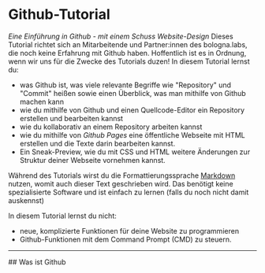 # Github-Tutorial
*Eine Einführung in Github - mit einem Schuss Website-Design*
Dieses Tutorial richtet sich an Mitarbeitende und Partner:innen des bologna.labs, die noch keine Erfahrung mit Github haben. Hoffentlich ist es in Ordnung, wenn wir uns für die Zwecke des Tutorials duzen!
In diesem Tutorial lernst du:
* was Github ist, was viele relevante Begriffe wie "Repository" und "Commit" heißen sowie einen Überblick, was man mithilfe von Github machen kann
* wie du mithilfe von Github und einen Quellcode-Editor ein Repository erstellen und bearbeiten kannst
* wie du kollaborativ an einem Repository arbeiten kannst
* wie du mithilfe von *Github Pages* eine öffentliche Webseite mit HTML erstellen und die Texte darin bearbeiten kannst.
* Ein Sneak-Preview, wie du mit CSS und HTML weitere Änderungen zur Struktur deiner Webseite vornehmen kannst.

Während des Tutorials wirst du die Formattierungssprache [Markdown](https://docs.github.com/en/get-started/writing-on-github/getting-started-with-writing-and-formatting-on-github/basic-writing-and-formatting-syntax) nutzen, womit auch dieser Text geschrieben wird. Das benötigt keine spezialisierte Software und ist einfach zu lernen (falls du noch nicht damit auskennst)

In diesem Tutorial lernst du nicht:
* neue, komplizierte Funktionen für deine Website zu programmieren
* Github-Funktionen mit dem Command Prompt (CMD) zu steuern.

<hr>
## Was ist Github
